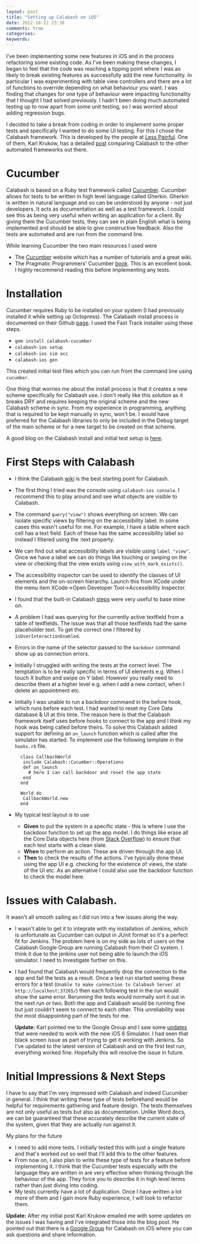 ```yaml
---
layout: post
title: "Setting up Calabash on iOS"
date: 2012-10-22 23:38
comments: true
categories: 
keywords: 
---
```


I've been implementing some new features in iOS and in the process refactoring some existing code. As I've been making these changes, I began to feel that the code was reaching a tipping point where I was as likely to break existing features as successfully add the new functionality. 
In particular I was experimenting with table view controllers and there are a lot of functions to override depending on what behaviour you want. I was finding that changes for one type of behaviour were impacting functionality that I thought I had solved previously. I hadn't been doing much automated testing up to now apart from some unit testing, so I was worried about adding regression bugs.

I decided to take a break from coding in order to implement some proper tests and specifically I wanted to do some UI testing. For this I chose the Calabash framework. This is developed by the people at [Less Painful][]. One of them, Karl Krukow, has a detailed [post](http://blog.lesspainful.com/2012/03/07/Calabash-iOS/) comparing Calabash to the other automated frameworks out there.

# Cucumber

Calabash is based on a Ruby test framework called [Cucumber][]. Cucumber allows for tests to be written in high level language called Gherkin. Gherkin is written in natural language and so can be understood by anyone - not just developers. It acts as documentation as well as a test framework. I could see this as being very useful when writing an application for a client. By giving them the Cucumber tests, they can see in plain English what is being implemented and should be able to give constructive feedback. Also the tests are automated and are run from the command line.

While learning Cucumber the two main resources I used were

*   The [Cucumber][] website which has a number of tutorials and a great wiki.
*   The Pragmatic Programmers' Cucumber [book][PragProg]. This is an excellent book. I highly recommend reading this before implementing any tests. 

# Installation

Cucumber requires Ruby to be installed on your system (I had previously installed it while setting up Octopress). The Calabash install process is documented on their Github [page](https://github.com/calabash/calabash-ios). I used the Fast Track installer using these steps.

*	`gem install calabash-cucumber`
*	`calabash-ios setup`
*	`calabash-ios sim acc`
*	`calabash-ios gen`

This created initial test files which you can run from the command line using `cucumber`.

One thing that worries me about the install process is that it creates a new scheme specifically for Calabash use. I don't really like this solution as it breaks DRY and requires keeping the original scheme and the new Calabash scheme in sync. From my experience in programming, anything that is required to be kept manually in sync, won't be. I would have preferred for the Calabash libraries to only be included in the Debug target of the main scheme or for a new target to be created on that scheme.

A good blog on the Calabash install and initial test setup is [here](http://www.moncefbelyamani.com/ios-automated-testing-with-calabash-cucumber-ruby/).

# First Steps with Calabash

* I think the Calabash [wiki][] is the best starting point for Calabash.

* The first thing I tried was the console using `calabash-ios console`. I recommend this to play around and see what objects are visible to Calabash.

* The command `query("view")` shows everything on screen. We can isolate specific views by filtering on the accessibility label. In some cases this wasn't useful for me. For example, I have a table where each cell has a text field. Each of these has the same accessibility label so instead I filtered using the :text property.

* We can find out what accessibility labels are visible using `label "view"`. Once we have a label we can do things like touching or swiping on the view or checking that the view exists using `view_with_mark_exists()`.

* The accessibility inspector can be used to identify the classes of UI elements and the on-screen hierarchy. Launch this from XCode under the menu item XCode->Open Developer Tool->Accessibility Inspector.

* I found that the built-in Calabash [steps](https://github.com/calabash/calabash-ios/blob/master/calabash-cucumber/features/step_definitions/calabash_steps.rb) were very useful to base mine on.

* A problem I had was querying for the currently active textfield from a table of textfields. The issue was that all those textfields had the same placeholder text. To get the correct one I filtered by `isUserInteractionEnabled`.

* Errors in the name of the selector passed to the `backdoor` command show up as connection errors.

* Initially I struggled with writing the tests at the correct level. The temptation is to be really specific in terms of UI elements e.g. When I touch X button and swipe on Y label. However you really need to describe them at a higher level e.g. when I add a new contact, when I delete an appointment etc.

* Initially I was unable to run a backdoor command in the before hook, which runs before each test. I had wanted to reset my Core Data database & UI at this time. The reason here is that the Calabash framework itself uses before hooks to connect to the app and I think my hook was being called before theirs. To solve this Calabash added support for defining an `on_launch` function which is called after the simulator has started. To implement use the following template in the `hooks.rb` file.  

		class CallbackWorld
		 include Calabash::Cucumber::Operations
		 def on_launch
		   # here I can call backdoor and reset the app state
		 end
		end

		World do
		 CallbackWorld.new
		end

* My typical test layout is to use 
	* **Given** to put the system in a specific state - this is where I use the backdoor function to set up the app model. I do things like erase all the Core Data objects here (from [Stack Overflow](http://stackoverflow.com/questions/1077810/delete-reset-all-entries-in-core-data)) to ensure that each test starts with a clean slate.
	* **When** to perform an action. These are driven through the app UI.
	* **Then** to check the results of the actions. I've typically done these using the app UI e.g. checking for the existence of views, the state of the UI etc. As an alternative I could also use the backdoor function to check the model here.

# Issues with Calabash.

It wasn't all smooth sailing as I did run into a few issues along the way.

* I wasn't able to get it to integrate with my installation of Jenkins, which is unfortunate as Cucumber can output in JUnit format so it's a perfect fit for Jenkins. The problem here is on my side as lots of users on the Calabash Google Group are running Calabash from their CI system. I think it due to the jenkins user not being able to launch the iOS simulator. I need to investigate further on this.

* I had found that Calabash would frequently drop the connection to the app and fail the tests as a result. Once a test run started seeing these errors for a test (`Unable to make connection to Calabash Server at http://localhost:37265/`) then each following test in the run would show the same error. Rerunning the tests would normally sort it out in the next run or two. Both the app and Calabash would be running fine but just couldn't seem to connect to each other. This unreliability was the most disappointing part of the tests for me.  
	
	**Update:** Karl pointed me to the Google Group and I saw some [updates](https://groups.google.com/forum/?fromgroups=#!topic/calabash-ios/NdExaULsHz4) that were needed to work with the new iOS 6 Simulator. I had seen that black screen issue as part of trying to get it working with Jenkins. So I've updated to the latest version of Calabash and on the first test run, everything worked fine. Hopefully this will resolve the issue in future.

# Initial Impressions & Next Steps

I have to say that I'm very impressed with Calabash and indeed Cucumber in general. I think that writing these type of tests beforehand would be helpful for requirements gathering and feature design. The tests themselves are not only useful as tests but also as documentation. Unlike Word docs, we can be guaranteed that these accurately describe the current state of the system, given that they are actually run against it.

My plans for the future

* I need to add more tests. I initially tested this with just a single feature and that's worked out so well that I'll add this to the other features.
* From now on, I also plan to write these type of tests for a feature before implementing it. I think that the Cucumber tests especially with the language they are written in are very effective when thinking through the behaviour of the app. They force you to describe it in high level terms rather than just diving into coding.
* My tests currently have a lot of duplication. Once I have written a lot more of them and I gain more Ruby experience, I will look to refactor them.

**Update:** After my initial post Karl Krukow emailed me with some updates on the issues I was having and I've integrated those into the blog post. He pointed out that there is a [Google Group](https://groups.google.com/forum/?fromgroups#!forum/calabash-ios) for Calabash on iOS where you can ask questions and share information.

[Cucumber]: http://cukes.info
[Calabash]: http://calaba.sh
[Less Painful]: http://lesspainful.com
[PragProg]: http://pragprog.com/book/hwcuc/the-cucumber-book
[wiki]: https://github.com/calabash/calabash-ios/wiki/01-Getting-started-guide